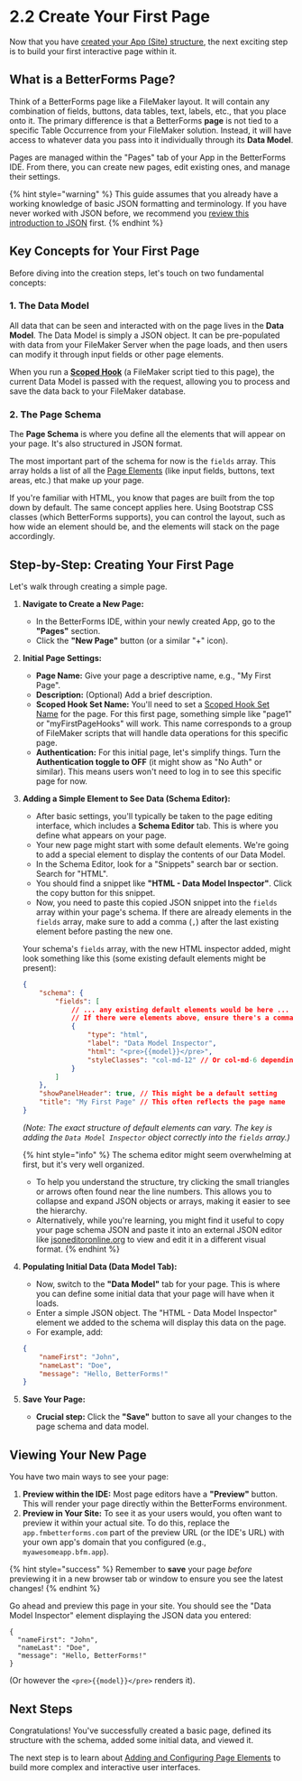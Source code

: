 # 2.2 Create Your First Page

Now that you have [created your App (Site) structure](./create-app.md), the next exciting step is to build your first interactive page within it.

## What is a BetterForms Page?

Think of a BetterForms page like a FileMaker layout. It will contain any combination of fields, buttons, data tables, text, labels, etc., that you place onto it. The primary difference is that a BetterForms **page** is not tied to a specific Table Occurrence from your FileMaker solution. Instead, it will have access to whatever data you pass into it individually through its **Data Model**.

Pages are managed within the "Pages" tab of your App in the BetterForms IDE. From there, you can create new pages, edit existing ones, and manage their settings.

{% hint style="warning" %}
This guide assumes that you already have a working knowledge of basic JSON formatting and terminology. If you have never worked with JSON before, we recommend you [review this introduction to JSON](../../core-concepts/learning-json.md) first.
{% endhint %}

## Key Concepts for Your First Page

Before diving into the creation steps, let's touch on two fundamental concepts:

### 1. The Data Model

All data that can be seen and interacted with on the page lives in the **Data Model**. The Data Model is simply a JSON object. It can be pre-populated with data from your FileMaker Server when the page loads, and then users can modify it through input fields or other page elements.

When you run a [**Scoped Hook**](../../core-concepts/hooks/README.md#scoped-hooks) (a FileMaker script tied to this page), the current Data Model is passed with the request, allowing you to process and save the data back to your FileMaker database.

### 2. The Page Schema

The **Page Schema** is where you define all the elements that will appear on your page. It's also structured in JSON format.

The most important part of the schema for now is the `fields` array. This array holds a list of all the [Page Elements](../../core-concepts/betterforms-elements/README.md) (like input fields, buttons, text areas, etc.) that make up your page.

If you're familiar with HTML, you know that pages are built from the top down by default. The same concept applies here. Using Bootstrap CSS classes (which BetterForms supports), you can control the layout, such as how wide an element should be, and the elements will stack on the page accordingly.

## Step-by-Step: Creating Your First Page

Let's walk through creating a simple page.

1.  **Navigate to Create a New Page:**
    *   In the BetterForms IDE, within your newly created App, go to the **"Pages"** section.
    *   Click the **"New Page"** button (or a similar "+" icon).

2.  **Initial Page Settings:**
    *   **Page Name:** Give your page a descriptive name, e.g., "My First Page".
    *   **Description:** (Optional) Add a brief description.
    *   **Scoped Hook Set Name:** You'll need to set a [Scoped Hook Set Name](../../core-concepts/hooks/README.md#how-to-name-hooks) for the page. For this first page, something simple like "page1" or "myFirstPageHooks" will work. This name corresponds to a group of FileMaker scripts that will handle data operations for this specific page.
    *   **Authentication:** For this initial page, let's simplify things. Turn the **Authentication toggle to OFF** (it might show as "No Auth" or similar). This means users won't need to log in to see this specific page for now.

3.  **Adding a Simple Element to See Data (Schema Editor):**
    *   After basic settings, you'll typically be taken to the page editing interface, which includes a **Schema Editor** tab. This is where you define what appears on your page.
    *   Your new page might start with some default elements. We're going to add a special element to display the contents of our Data Model.
    *   In the Schema Editor, look for a "Snippets" search bar or section. Search for "HTML".
    *   You should find a snippet like **"HTML - Data Model Inspector"**. Click the copy button for this snippet.
    *   Now, you need to paste this copied JSON snippet into the `fields` array within your page's schema. If there are already elements in the `fields` array, make sure to add a comma (`,`) after the last existing element before pasting the new one.

    Your schema's `fields` array, with the new HTML inspector added, might look something like this (some existing default elements might be present):

    ```json
    {
        "schema": {
            "fields": [
                // ... any existing default elements would be here ...
                // If there were elements above, ensure there's a comma after the last one.
                {
                    "type": "html",
                    "label": "Data Model Inspector",
                    "html": "<pre>{{model}}</pre>",
                    "styleClasses": "col-md-12" // Or col-md-6 depending on template
                }
            ]
        },
        "showPanelHeader": true, // This might be a default setting
        "title": "My First Page" // This often reflects the page name
    }
    ```
    *(Note: The exact structure of default elements can vary. The key is adding the `Data Model Inspector` object correctly into the `fields` array.)*

    {% hint style="info" %}
    The schema editor might seem overwhelming at first, but it's very well organized.
    *   To help you understand the structure, try clicking the small triangles or arrows often found near the line numbers. This allows you to collapse and expand JSON objects or arrays, making it easier to see the hierarchy.
    *   Alternatively, while you're learning, you might find it useful to copy your page schema JSON and paste it into an external JSON editor like [jsoneditoronline.org](https://jsoneditoronline.org/) to view and edit it in a different visual format.
    {% endhint %}

4.  **Populating Initial Data (Data Model Tab):**
    *   Now, switch to the **"Data Model"** tab for your page. This is where you can define some initial data that your page will have when it loads.
    *   Enter a simple JSON object. The "HTML - Data Model Inspector" element we added to the schema will display this data on the page.
    *   For example, add:

    ```json
    {
        "nameFirst": "John",
        "nameLast": "Doe",
        "message": "Hello, BetterForms!"
    }
    ```

5.  **Save Your Page:**
    *   **Crucial step:** Click the **"Save"** button to save all your changes to the page schema and data model.

## Viewing Your New Page

You have two main ways to see your page:

1.  **Preview within the IDE:** Most page editors have a **"Preview"** button. This will render your page directly within the BetterForms environment.
2.  **Preview in Your Site:** To see it as your users would, you often want to preview it within your actual site. To do this, replace the `app.fmbetterforms.com` part of the preview URL (or the IDE's URL) with your own app's domain that you configured (e.g., `myawesomeapp.bfm.app`).

{% hint style="success" %}
Remember to **save** your page *before* previewing it in a new browser tab or window to ensure you see the latest changes!
{% endhint %}

Go ahead and preview this page in your site. You should see the "Data Model Inspector" element displaying the JSON data you entered:

```
{
  "nameFirst": "John",
  "nameLast": "Doe",
  "message": "Hello, BetterForms!"
}
```
(Or however the `<pre>{{model}}</pre>` renders it).

## Next Steps

Congratulations! You've successfully created a basic page, defined its structure with the schema, added some initial data, and viewed it.

The next step is to learn about [Adding and Configuring Page Elements](./adding-elements.md) to build more complex and interactive user interfaces.


